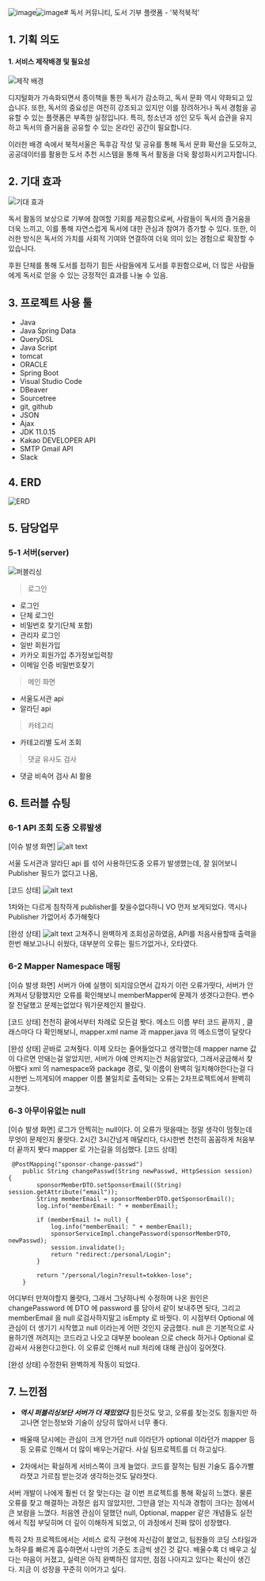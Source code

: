 ![image](https://github.com/user-attachments/assets/1f8c67cc-e3f4-473a-84d2-2bc19548e92a)![image](https://github.com/user-attachments/assets/eb48a0d8-11e0-4d07-9bef-a69ec93aa87f)# 독서 커뮤니티, 도서 기부 플랫폼 - '북적북적'

## 1. 기획 의도

#### 1. 서비스 제작배경 및 필요성

![제작 배경](temp-statistics.png)

디지털화가 가속화되면서 종이책을 통한 독서가 감소하고, 독서 문화 역시 약화되고 있습니다. 
또한, 독서의 중요성은 여전히 강조되고 있지만 이를 장려하거나 독서 경험을 공유할 수 있는 플랫폼은 부족한 실정입니다.
특히, 청소년과 성인 모두 독서 습관을 유지하고 독서의 즐거움을 공유할 수 있는 온라인 공간이 필요합니다. 

이러한 배경 속에서 북적서울은 독후감 작성 및 공유를 통해 독서 문화 확산을 도모하고, 공공데이터를 활용한 도서 추천 시스템을 통해 독서 활동을 더욱 활성화시키고자합니다.



## 2. 기대 효과

![기대 효과](temp-whyuseus.png)

독서 활동의 보상으로 기부에 참여할 기회를 제공함으로써, 사람들이 독서의 즐거움을 더욱 느끼고, 이를 통해 자연스럽게 독서에 대한 관심과 참여가 증가할 수 있다. 또한, 이러한 방식은 독서의 가치를 사회적 기여와 연결하여 더욱 의미 있는 경험으로 확장할 수 있습니다.

후원 단체를 통해 도서를 접하기 힘든 사람들에게 도서를 후원함으로써, 더 많은 사람들에게 독서로 얻을 수 있는 긍정적인 효과를 나눌 수 있음.



## 3. 프로젝트 사용 툴

-   Java
-   Java Spring Data
-   QueryDSL
-   Java Script
-   tomcat
-   ORACLE
-   Spring Boot
-   Visual Studio Code
-   DBeaver
-   Sourcetree
-   git, github
-   JSON
-   Ajax
-   JDK 11.0.15
-   Kakao DEVELOPER API
-   SMTP Gmail API
-   Slack

## 4. ERD

![ERD](../)

## 5. 담당업무

### 5-1 서버(server)

![퍼블리싱](../)

> 로그인

-   로그인 
-   단체 로그인 
-   비밀번호 찾기(단체 포함)
-   관리자 로그인
-   일반 회원가입
-   카카오 회원가입 추가정보입력창
-   이메일 인증 비밀번호찾기
  

> 메인 화면

-   서울도서관 api
-   알라딘 api


> 카테고리
- 카테고리별 도서 조회

> 댓글 유사도 검사
> 
- 댓글 비속어 검사 AI 활용

## 6. 트러블 슈팅


### 6-1 API 조회 도중 오류발생

[이슈 발생 화면]
![alt text](image-6.png)<br>

서울 도서관과 알라딘 api 를 섞어 사용하던도중 오류가 발생했는데, 잘 읽어보니 Publisher 필드가 없다고 나옴, 

[코드 상태]
![alt text](image-7.png)<br>

1차와는 다르게 침착하게 publisher를 찾을수없다하니 VO 먼저 보게되었다. 역시나 Publisher 가없어서 추가해줫다

[완성 상태]
![alt text](image-10.png)
고쳐주니 완벽하게 조회성공하였음, 
API를 처음사용할때 출력을 한번 해보고나니 쉬웠다, 대부분의 오류는 필드가없거나, 오타였다.
<br>

### 6-2 Mapper Namespace 매핑

[이슈 발생 화면]
서버가 아예 실행이 되지않으면서 갑자기 이런 오류가떳다, 서버가 안켜져서 당황했지만 오류를 확인해보니 
memberMapper에 문제가 생겻다고한다. 변수 잘 전달했고 문제는없었다 뭐가문제인지 몰랐다.

[코드 상태]
천천히 끝에서부터 차례로 모든걸 봣다. 메소드 이름 부터 코드 끝까지 , 클래스마다 다 확인해보니, mapper.xml name 과 mapper.java 의 메소드명이 달랏다

[완성 상태]
곧바로 고쳐줫다. 이제 오타는 줄어들었다고 생각했는데 mapper name 값이 다르면 안돼는걸 알았지만, 서버가 아예 안켜지는건 처음알았다, 그래서궁금해서 찾아봤다
xml 의 namespace와 package 경로, 및 이름이 완벽히 일치해야한다는걸 다시한번 느끼게되어 mapper 이름 불일치로 출력되는 오류는 2차프로젝트에서 완벽히 고쳣다.


### 6-3 아무이유없는 null

[이슈 발생 화면]
로그가 안찍히는 null이다. 이 오류가 떳을때는 정말 생각이 멈췃는데 무엇이 문제인지 몰랏다. 2시간 3시간넘게 매달리다, 다시한번 천천히 꼼꼼하게 처음부터 끝까지 봣다 
mapper 로 가는길을 의심했다. 
[코드 상태]
```
 @PostMapping("sponsor-change-passwd")
    public String changePasswd(String newPasswd, HttpSession session) {
        sponsorMemberDTO.setSponsorEmail((String) session.getAttribute("email"));
        String memberEmail = sponsorMemberDTO.getSponsorEmail();
        log.info("memberEmail: " + memberEmail);

        if (memberEmail != null) {
            log.info("memberEmail: " + memberEmail);
            sponsorServiceImpl.changePassword(sponsorMemberDTO, newPasswd);
            session.invalidate();
            return "redirect:/personal/Login";
        }

        return "/personal/login?result=tokken-lose";
    }
```


어디부터 만져야할지 몰랏다, 그래서 그냥하나씩 수정하며 나온 원인은 changePassword 에 DTO 에 password 를 담아서 같이 보내주면 됫다, 그리고 memberEmail 을 null 로검사하지말고 isEmpty 로 바꿧다. 
이 시점부터 Optional 에 관심이 더 생기기 시작했고 null 이라는게 어떤 것인지 궁금했다. null 은 기본적으로 사용하기엔 꺼려지는 코드라고 나오고 대부분 boolean 으로 check 하거나 Optional 로 감싸서 사용한다고한다.
이 오류로 인해서 null 처리에 대해 관심이 깊어졋다.

[완성 상태]
수정한뒤 완벽하게 작동이 되었다.







## 7. 느낀점

-   ***역시 퍼블리싱보단 서버가 더 재밌었다*** 힘든것도 맞고, 오류를 찾는것도 힘들지만 하고나면 얻는정보와 기술이 상당히 많아서 너무 좋다.

-   배울때 당시에는 관심이 크게 안가던 null 이라던가 optional 이라던가 mapper 등등 오류로 인해서 더 많이 배우는거같다. 사실 팀프로젝트를 더 하고싶다.

-   2차에서는 확실하게 서비스쪽이 크게 늘었다. 코드를 잘적는 팀원 기술도 흡수가빨라졋고 가르침 받는것과 생각하는것도 달라졋다.

서버 개발이 나에게 훨씬 더 잘 맞는다는 걸 이번 프로젝트를 통해 확실히 느꼈다. 물론 오류를 찾고 해결하는 과정은 쉽지 않았지만, 그만큼 얻는 지식과 경험이 크다는 점에서 큰 보람을 느꼈다. 처음엔 관심이 덜했던 null, Optional, mapper 같은 개념들도 실전에서 직접 부딪히며 더 깊이 이해하게 되었고, 이 과정에서 진짜 많이 성장했다.

특히 2차 프로젝트에서는 서비스 로직 구현에 자신감이 붙었고, 팀원들의 코딩 스타일과 노하우를 빠르게 흡수하면서 나만의 기준도 조금씩 생긴 것 같다. 배울수록 더 배우고 싶다는 마음이 커졌고,  실력은 아직 완벽하진 않지만, 점점 나아지고 있다는 확신이 생긴다. 지금 이 성장을 꾸준히 이어가고 싶다.
